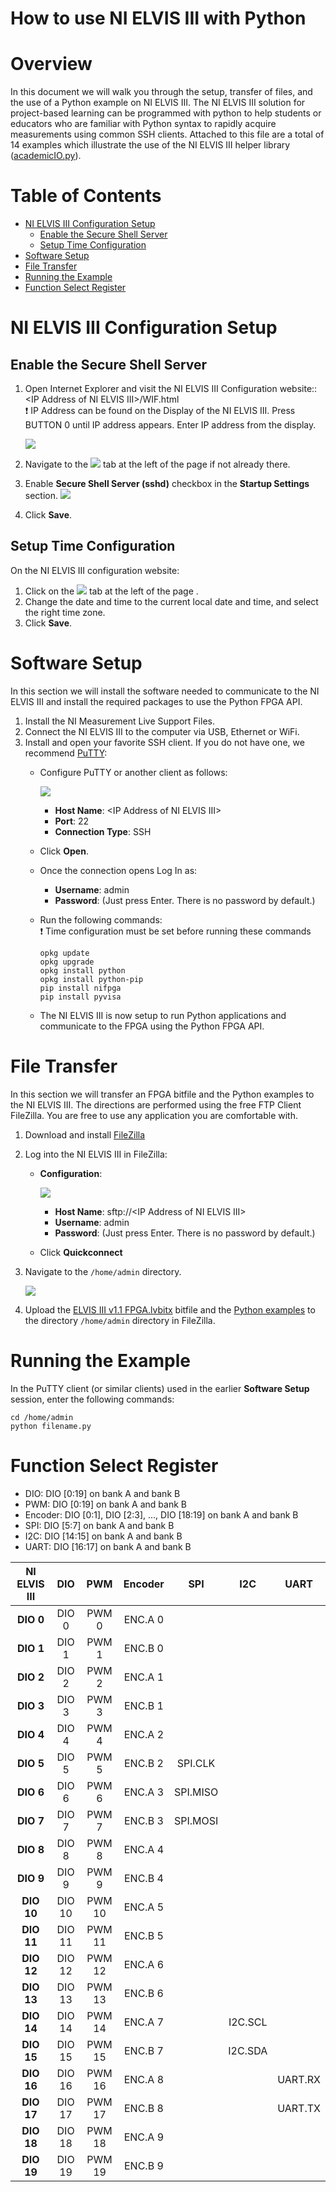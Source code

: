 How to use NI ELVIS III with Python
=======  
# Overview
In this document we will walk you through the setup, transfer of files, and the use of a Python example on NI ELVIS III. The NI ELVIS III solution for project-based learning can be programmed with python to help students or educators who are familiar with Python syntax to rapidly acquire measurements using common SSH clients. Attached to this file are a total of 14 examples which illustrate the use of the NI ELVIS III helper library ([academicIO.py](https://github.com/ni-kismet/NI-ELVIS-III-Python/blob/readme/source/academicIO.py)).

# Table of Contents
- [NI ELVIS III Configuration Setup](#ni-elvis-iii-configuration-setup)
  * [Enable the Secure Shell Server](#enable-the-secure-shell-server)
  * [Setup Time Configuration](#setup-time-configuration)
- [Software Setup](#software-setup)
- [File Transfer](#file-transfer)
- [Running the Example](#running-the-example)
- [Function Select Register](#function-select-register)

# NI ELVIS III Configuration Setup

## Enable the Secure Shell Server
1. Open Internet Explorer and visit the NI ELVIS III Configuration website:: \<IP Address of NI ELVIS III\>/WIF.html<br />
  :exclamation: IP Address can be found on the Display of the NI ELVIS III. Press BUTTON 0 until IP address appears. Enter IP address from the display.<br />

      ![](https://github.com/ni-kismet/NI-ELVIS-III-Python/blob/master/docs/resource/IPaddress.jpg)
  
2. Navigate to the ![](https://github.com/ni-kismet/NI-ELVIS-III-Python/blob/master/docs/resource/system_configuration.png) tab at the left of the page if not already there.
3. Enable **Secure Shell Server (sshd)** checkbox in the **Startup Settings** section.
    ![](https://github.com/ni-kismet/NI-ELVIS-III-Python/blob/master/docs/resource/sshd.png)
4. Click **Save**.

## Setup Time Configuration
On the NI ELVIS III configuration website:
1. Click on the ![](https://github.com/ni-kismet/NI-ELVIS-III-Python/blob/master/docs/resource/time_configuration.png) tab at the left of the page .
2. Change the date and time to the current local date and time, and select the right time zone.
3. Click **Save**.

# Software Setup

In this section we will install the software needed to communicate to the NI ELVIS III and install the required packages to use the Python FPGA API.
1. Install the NI Measurement Live Support Files.
2. Connect the NI ELVIS III to the computer via USB, Ethernet or WiFi.
3. Install and open your favorite SSH client. If you do not have one, we recommend [PuTTY](https://the.earth.li/~sgtatham/putty/latest/w32/putty.exe): 
    - Configure PuTTY or another client as follows:
    
        ![](https://github.com/ni-kismet/NI-ELVIS-III-Python/blob/master/docs/resource/putty.png)
        
        - **Host Name**: \<IP Address of NI ELVIS III\>
        - **Port**: 22
        - **Connection Type**: SSH
    - Click **Open**.
    - Once the connection opens Log In as:
       - **Username**: admin
       - **Password**: (Just press Enter. There is no password by default.)
    - Run the following commands:<br />
       :exclamation: Time configuration must be set before running these commands
        ```
        opkg update
        opkg upgrade
        opkg install python
        opkg install python-pip
        pip install nifpga
        pip install pyvisa
        ```
    - The NI ELVIS III is now setup to run Python applications and communicate to the FPGA using the Python FPGA API.

# File Transfer

In this section we will transfer an FPGA bitfile and the Python examples to the NI ELVIS III. The directions are performed using the free FTP Client FileZilla. You are free to use any application you are comfortable with.
1. Download and install [FileZilla](https://filezilla-project.org/download.php)
2. Log into the NI ELVIS III in FileZilla:
    - **Configuration**:
        
        ![](https://github.com/ni-kismet/NI-ELVIS-III-Python/blob/master/docs/resource/filezilla.png)
        
        - **Host Name**: sftp://\<IP Address of NI ELVIS III\>
        - **Username**: admin
        - **Password**: (Just press Enter. There is no password by default.)
    - Click **Quickconnect**
3. Navigate to the `/home/admin` directory.
    
    ![](https://github.com/ni-kismet/NI-ELVIS-III-Python/blob/master/docs/resource/home_directory.png)
    
4. Upload the [ELVIS III v1.1 FPGA.lvbitx](https://github.com/ni-kismet/NI-ELVIS-III-Python/tree/master/bitfile) bitfile and the [Python examples](https://github.com/ni-kismet/NI-ELVIS-III-Python/tree/master/source) to the directory `/home/admin` directory in FileZilla.

# Running the Example

In the PuTTY client (or similar clients) used in the earlier **Software Setup** session, enter the following commands:
```
cd /home/admin
python filename.py
```

# Function Select Register

- DIO:      DIO [0:19] on bank A and bank B
- PWM:      DIO [0:19] on bank A and bank B
- Encoder:  DIO [0:1], DIO [2:3], …, DIO [18:19] on bank A and bank B
- SPI:      DIO [5:7] on bank A and bank B
- I2C:      DIO [14:15] on bank A and bank B
- UART:     DIO [16:17]  on bank A and bank B

|**NI ELVIS III**| DIO | PWM | Encoder | SPI | I2C | UART | 
|:--------------:|:-----------:|:-----------:|:---------------:|:-----------:|:------------------------:|:----------:| 
| **DIO 0**      | DIO 0       | PWM 0       | ENC.A 0         |             |                          |            | 
| **DIO 1**      | DIO 1       | PWM 1       | ENC.B 0         |             |                          |            | 
| **DIO 2**      | DIO 2       | PWM 2       | ENC.A 1         |             |                          |            | 
| **DIO 3**      | DIO 3       | PWM 3       | ENC.B 1         |             |                          |            | 
| **DIO 4**      | DIO 4       | PWM 4       | ENC.A 2         |             |                          |            | 
| **DIO 5**      | DIO 5       | PWM 5       | ENC.B 2         | SPI.CLK     |                          |            | 
| **DIO 6**      | DIO 6       | PWM 6       | ENC.A 3         | SPI.MISO    |                          |            | 
| **DIO 7**      | DIO 7       | PWM 7       | ENC.B 3         | SPI.MOSI    |                          |            | 
| **DIO 8**      | DIO 8       | PWM 8       | ENC.A 4         |             |                          |            | 
| **DIO 9**      | DIO 9       | PWM 9       | ENC.B 4         |             |                          |            | 
| **DIO 10**     | DIO 10      | PWM 10      | ENC.A 5         |             |                          |            | 
| **DIO 11**     | DIO 11      | PWM 11      | ENC.B 5         |             |                          |            | 
| **DIO 12**     | DIO 12      | PWM 12      | ENC.A 6         |             |                          |            | 
| **DIO 13**     | DIO 13      | PWM 13      | ENC.B 6         |             |                          |            | 
| **DIO 14**     | DIO 14      | PWM 14      | ENC.A 7         |             | I2C.SCL                  |            | 
| **DIO 15**     | DIO 15      | PWM 15      | ENC.B 7         |             | I2C.SDA                  |            | 
| **DIO 16**     | DIO 16      | PWM 16      | ENC.A 8         |             |                          | UART.RX    | 
| **DIO 17**     | DIO 17      | PWM 17      | ENC.B 8         |             |                          | UART.TX    | 
| **DIO 18**     | DIO 18      | PWM 18      | ENC.A 9         |             |                          |            | 
| **DIO 19**     | DIO 19      | PWM 19      | ENC.B 9         |             |                          |            |

